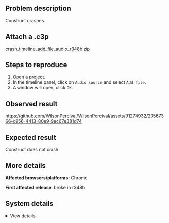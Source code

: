## Problem description

Construct crashes.

## Attach a .c3p

[crash_timeline_add_file_audio_r348b.zip](https://github.com/WilsonPercival/WilsonPercival/files/11957501/crash_timeline_add_file_audio_r348b.zip)

## Steps to reproduce

1. Open a project.
2. In the timeline panel, click on `Audio source` and select `Add file`.
3. A window will open, click `OK`.

## Observed result

https://github.com/WilsonPercival/WilsonPercival/assets/91274932/20567366-d956-4413-80e9-9ec67e381d74

## Expected result

Construct does not crash.

## More details



**Affected browsers/platforms:** Chrome

**First affected release:** broke in r348b

## System details

<details><summary>View details</summary>

Error report information
Type: unhandled rejection
Reason: Error: unexpected type @ TypeError: unexpected type at Q.i (https://editor.construct.net/r348/main.js:1059:147) at Zqa.C_a (https://editor.construct.net/r348/main.js:1138:25) at https://editor.construct.net/r348/components/bars/timelineBar/timelineBar.js:262:150
Stack: TypeError: unexpected type at Q.i (https://editor.construct.net/r348/main.js:1059:147) at Zqa.C_a (https://editor.construct.net/r348/main.js:1138:25) at https://editor.construct.net/r348/components/bars/timelineBar/timelineBar.js:262:150
Construct version: r348
URL: https://editor.construct.net/r348/
Date: Wed Jul 05 2023 14:33:14 GMT+0300 (Восточная Европа, летнее время)
Uptime: 29.1 s

Platform information
Product: Construct 3 r348 (beta)
Browser: Chrome 109.0.5414.120
Browser engine: Chromium
Context: browser
Operating system: Windows NT 0.1.0
Device type: desktop
Device pixel ratio: 1
Logical CPU cores: 2
Approx. device memory: 4 GB
User agent: Mozilla/5.0 (Windows NT 10.0; Win64; x64) AppleWebKit/537.36 (KHTML, like Gecko) Chrome/109.0.0.0 Safari/537.36
Language setting: en-US

WebGL information
Version string: WebGL 2.0 (OpenGL ES 3.0 Chromium)
Numeric version: 2
Supports NPOT textures: yes
Supports GPU profiling: no
Supports highp precision: yes
Vendor: Google Inc. (Google)
Renderer: ANGLE (Google, Vulkan 1.3.0 (SwiftShader Device (Subzero) (0x0000C0DE)), SwiftShader driver)
Major performance caveat: yes
Maximum texture size: 8192
Point size range: 1 to 1023
Extensions: EXT_color_buffer_float, EXT_color_buffer_half_float, EXT_float_blend, EXT_texture_compression_bptc, EXT_texture_compression_rgtc, EXT_texture_filter_anisotropic, OES_draw_buffers_indexed, OES_texture_float_linear, WEBGL_compressed_texture_astc, WEBGL_compressed_texture_etc, WEBGL_compressed_texture_etc1, WEBGL_compressed_texture_s3tc, WEBGL_compressed_texture_s3tc_srgb, WEBGL_debug_renderer_info, WEBGL_lose_context, WEBGL_multi_draw, OVR_multiview2

</details>
